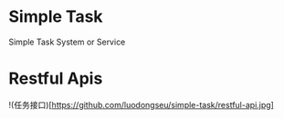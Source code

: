 # Simple Task

Simple Task System or Service

# Restful Apis

!(任务接口)[https://github.com/luodongseu/simple-task/restful-api.jpg]
